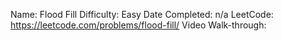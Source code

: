 Name: Flood Fill
Difficulty: Easy
Date Completed: n/a
LeetCode: https://leetcode.com/problems/flood-fill/
Video Walk-through:

